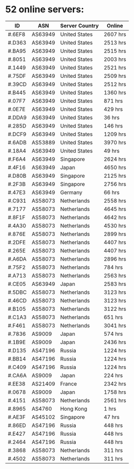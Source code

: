 # 52 online servers:

| ID | ASN | Server Country | Online |
| ------ | ------ | ------ | ------ |
| #.6EF8 | AS63949 | United States | 2607 hrs |
| #.D363 | AS63949 | United States | 2513 hrs |
| #.BA95 | AS63949 | United States | 2515 hrs |
| #.8051 | AS63949 | United States | 2003 hrs |
| #.1449 | AS63949 | United States | 2521 hrs |
| #.75DF | AS63949 | United States | 2509 hrs |
| #.39CD | AS63949 | United States | 2512 hrs |
| #.B445 | AS63949 | United States | 1360 hrs |
| #.07F7 | AS63949 | United States | 871 hrs |
| #.0E7E | AS63949 | United States | 429 hrs |
| #.DDA9 | AS63949 | United States | 36 hrs |
| #.285D | AS63949 | United States | 146 hrs |
| #.DCF9 | AS63949 | United States | 1209 hrs |
| #.6ADB | AS53889 | United States | 3970 hrs |
| #.18A4 | AS63949 | United States | 49 hrs |
| #.F6A4 | AS63949 | Singapore | 2624 hrs |
| #.4F16 | AS63949 | Japan | 4650 hrs |
| #.D80B | AS63949 | Singapore | 2125 hrs |
| #.2F3B | AS63949 | Singapore | 2756 hrs |
| #.47E3 | AS63949 | Germany | 66 hrs |
| #.C931 | AS58073 | Netherlands | 2558 hrs |
| #.7177 | AS58073 | Netherlands | 4645 hrs |
| #.8F1F | AS58073 | Netherlands | 4642 hrs |
| #.4A30 | AS58073 | Netherlands | 4530 hrs |
| #.876E | AS58073 | Netherlands | 2899 hrs |
| #.2DFE | AS58073 | Netherlands | 4407 hrs |
| #.265E | AS58073 | Netherlands | 4407 hrs |
| #.A6DA | AS58073 | Netherlands | 2896 hrs |
| #.75F2 | AS58073 | Netherlands | 784 hrs |
| #.A713 | AS58073 | Netherlands | 2563 hrs |
| #.CE05 | AS63949 | Japan | 2583 hrs |
| #.5DBC | AS58073 | Netherlands | 3123 hrs |
| #.46CD | AS58073 | Netherlands | 3123 hrs |
| #.B105 | AS58073 | Netherlands | 3122 hrs |
| #.C1A3 | AS58073 | Netherlands | 651 hrs |
| #.F461 | AS58073 | Netherlands | 3041 hrs |
| #.7836 | AS9009 | Japan | 574 hrs |
| #.1B9E | AS9009 | Japan | 2436 hrs |
| #.D135 | AS47196 | Russia | 1224 hrs |
| #.BB14 | AS47196 | Russia | 1224 hrs |
| #.C409 | AS47196 | Russia | 1224 hrs |
| #.CA6A | AS9009 | Japan | 224 hrs |
| #.EE38 | AS21409 | France | 2342 hrs |
| #.0678 | AS9009 | Japan | 1758 hrs |
| #.4151 | AS58073 | Netherlands | 2561 hrs |
| #.8965 | AS4760 | Hong Kong | 1 hrs |
| #.AE3F | AS45102 | Singapore | 47 hrs |
| #.86ED | AS47196 | Russia | 448 hrs |
| #.E427 | AS47196 | Russia | 448 hrs |
| #.2464 | AS47196 | Russia | 448 hrs |
| #.3868 | AS58073 | Netherlands | 311 hrs |
| #.4502 | AS58073 | Netherlands | 311 hrs |

